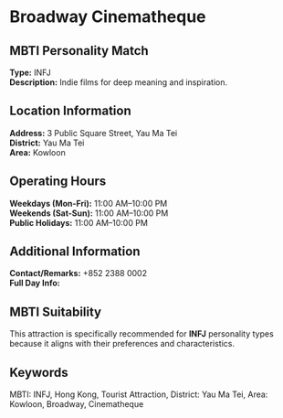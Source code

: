 # Broadway Cinematheque

## MBTI Personality Match
**Type:** INFJ  
**Description:** Indie films for deep meaning and inspiration.

## Location Information
**Address:** 3 Public Square Street, Yau Ma Tei  
**District:** Yau Ma Tei  
**Area:** Kowloon

## Operating Hours
**Weekdays (Mon-Fri):** 11:00 AM–10:00 PM  
**Weekends (Sat-Sun):** 11:00 AM–10:00 PM  
**Public Holidays:** 11:00 AM–10:00 PM

## Additional Information
**Contact/Remarks:** +852 2388 0002  
**Full Day Info:** 

## MBTI Suitability
This attraction is specifically recommended for **INFJ** personality types because it aligns with their preferences and characteristics.

## Keywords
MBTI: INFJ, Hong Kong, Tourist Attraction, District: Yau Ma Tei, Area: Kowloon, Broadway, Cinematheque
